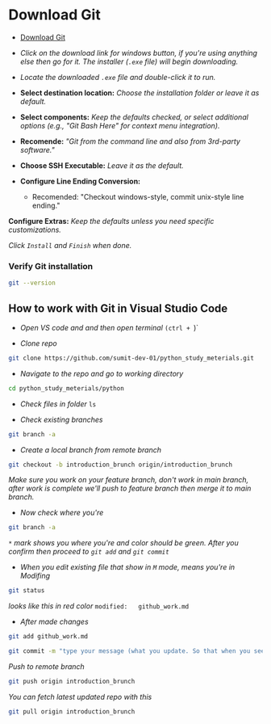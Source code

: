 # Download Git
- [Download Git](https://git-scm.com/)

- *Click on the download link for windows button, if you're using anything else then go for it. The installer (`.exe` file) will begin downloading.*

- *Locate the downloaded `.exe` file and double-click it to run.*

- **Select destination location:** *Choose the installation folder or leave it as default.*

- **Select components:** *Keep the defaults checked, or select additional options (e.g., "Git Bash Here" for context menu integration).*

- **Recomende:** *"Git from the command line and also from 3rd-party software."*

- **Choose SSH Executable:** *Leave it as the default.*

- **Configure Line Ending Conversion:**
    - Recomended: "Checkout windows-style, commit unix-style line ending."

**Configure Extras:** *Keep the defaults unless you need specific customizations.*

*Click `Install` and `Finish` when done.*

### Verify Git installation
```bash
git --version
```

## How to work with Git in Visual Studio Code

- *Open VS code and and then open terminal*
`(ctrl + `)`

- *Clone repo*
```bash
git clone https://github.com/sumit-dev-01/python_study_meterials.git
```

- *Navigate to the repo and go to working directory*
```bash
cd python_study_meterials/python
```

- *Check files in folder*
`ls`

- *Check existing branches*
```bash
git branch -a
```

- *Create a local branch from remote branch*
```bash
git checkout -b introduction_brunch origin/introduction_brunch
```
*Make sure you work on your feature branch, don't work in main branch, after work is complete we'll push to feature branch then merge it to main branch.*

- *Now check where you're*
```bash
git branch -a
```
*`*` mark shows you where you're and color should be green.*
*After you confirm then proceed to `git add` and `git commit`*

- *When you edit existing file that show in `M` mode, means you're in Modifing*
```bash
git status
```
*looks like this in red color*
`modified:   github_work.md`

- *After made changes*
```bash
git add github_work.md
```
```bash
git commit -m "type your message (what you update. So that when you see next time...ooh..i update this, okay...)"
```

*Push to remote branch*
```bash
git push origin introduction_brunch
```

*You can fetch latest updated repo with this*
```bash
git pull origin introduction_brunch
```
